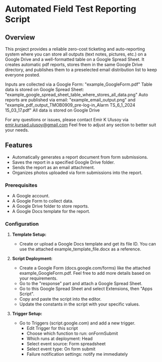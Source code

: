# Automated Field Test Reporting Script

## Overview

This project provides a reliable zero-cost ticketing and auto-reporting system where you can store all outputs (text notes, pictures, etc.) on a Google Drive and a well-formatted table on a Google Spread Sheet. It creates automatic pdf reports, stores them in the same Google Drive directory, and publishes them to a preselected email distribution list to keep everyone posted.

Inputs are collected via a Google Form: "example_GoogleForm.pdf"
Table data is stored on Google Spread Sheet: "example_google_spread_sheet_table_where_stores_all_data.png"
Auto reports are published via email: "example_email_output.png" and "example_pdf_output_TMOB0909_pre-log-in_Alarm TS_6_1_2024 15_03_17.pdf"
All data is stored on Google Drive

For any questions or issues, please contact Emir K Ulusoy via emir.kursad.ulusoy@gmail.com
Feel free to adjust any section to better suit your needs.

## Features

- Automatically generates a report document from form submissions.
- Saves the report in a specified Google Drive folder.
- Sends the report as an email attachment.
- Organizes photos uploaded via form submissions into the report.

### Prerequisites

- A Google account.
- A Google Form to collect data.
- A Google Drive folder to store reports.
- A Google Docs template for the report.

### Configuration

1. **Template Setup:**
   - Create or upload a Google Docs template and get its file ID. You can use the attached example_template_file.docx as a reference.

2. **Script Deployment:**
   - Create a Google Form (docs.google.com/forms) like the attached example_GoogleForm.pdf. Feel free to add more details based on your requirements.
   - Go to the "response" part and attach a Google Spread Sheet. 
   - Go to this Google Spread Sheet and select Extensions, then "Apps Script".
   - Copy and paste the script into the editor.
   - Update the constants in the script with your specific values.


3. **Trigger Setup:**
   - Go to Triggers (script.google.com) and add a new trigger.
	   - Edit Trigger for this script
	   - Choose which function to run: onFormSubmit
	   - Which runs at deployment: Head
	   - Select event source: Form spreadsheet
	   - Select event type: On form submit
	   - Failure notification settings: notify me immediately
